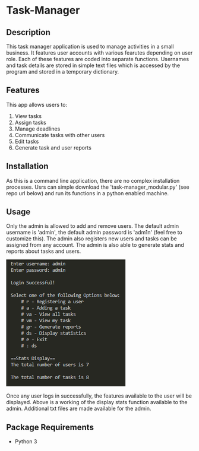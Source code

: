 # Task-Manager

## Description
This task manager application is used to manage activities in a small business. It features user accounts with various fearutes depending on user role. Each of these features are coded into separate functions. Usernames and task details are stored in simple text files which is accessed by the program and stored in a temporary dictionary.

## Features
This app allows users to:
1. View tasks
2. Assign tasks
3. Manage deadlines
4. Communicate tasks with other users
5. Edit tasks
6. Generate task and user reports

## Installation
As this is a command line application, there are no complex installation processes. Usrs can simple download the 'task-manager_modular.py' (see repo url below) and run its functions in a python enabled machine.

## Usage
Only the admin is allowed to add and remove users. The default admin username is 'admin', the default admin password is 'adm1n' (feel free to customize this). The admin also registers new users and tasks can be assigned from any account. The admin is also able to generate stats and reports about tasks and users.

![display stats](displaystats.PNG)

Once any user logs in successfully, the features available to the user will be displayed. Above is a working of the display stats function available to the admin. Additional txt files are made available for the admin.

## Package Requirements
* Python 3